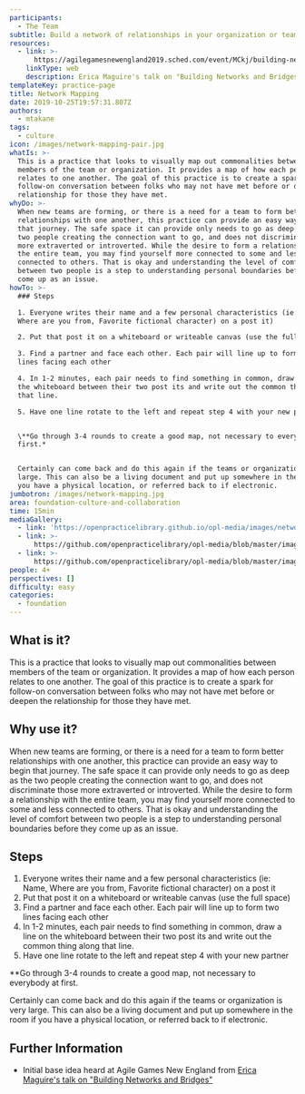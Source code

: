 ```yaml
---
participants:
  - The Team
subtitle: Build a network of relationships in your organization or team
resources:
  - link: >-
      https://agilegamesnewengland2019.sched.com/event/MCkj/building-networks-and-bridges
    linkType: web
    description: Erica Maguire's talk on "Building Networks and Bridges"
templateKey: practice-page
title: Network Mapping
date: 2019-10-25T19:57:31.807Z
authors:
  - mtakane
tags:
  - culture
icon: /images/network-mapping-pair.jpg
whatIs: >-
  This is a practice that looks to visually map out commonalities between
  members of the team or organization. It provides a map of how each person
  relates to one another. The goal of this practice is to create a spark for
  follow-on conversation between folks who may not have met before or deepen the
  relationship for those they have met.
whyDo: >-
  When new teams are forming, or there is a need for a team to form better
  relationships with one another, this practice can provide an easy way to begin
  that journey. The safe space it can provide only needs to go as deep as the
  two people creating the connection want to go, and does not discriminate those
  more extraverted or introverted. While the desire to form a relationship with
  the entire team, you may find yourself more connected to some and less
  connected to others. That is okay and understanding the level of comfort
  between two people is a step to understanding personal boundaries before they
  come up as an issue.
howTo: >-
  ### Steps

  1. Everyone writes their name and a few personal characteristics (ie: Name,
  Where are you from, Favorite fictional character) on a post it)

  2. Put that post it on a whiteboard or writeable canvas (use the full space)

  3. Find a partner and face each other. Each pair will line up to form two
  lines facing each other

  4. In 1-2 minutes, each pair needs to find something in common, draw a line on
  the whiteboard between their two post its and write out the common thing along
  that line.

  5. Have one line rotate to the left and repeat step 4 with your new partner


  \**Go through 3-4 rounds to create a good map, not necessary to everybody at
  first.*


  Certainly can come back and do this again if the teams or organization is very
  large. This can also be a living document and put up somewhere in the room if
  you have a physical location, or referred back to if electronic.
jumbotron: /images/network-mapping.jpg
area: foundation-culture-and-collaboration
time: 15min
mediaGallery:
  - link: 'https://openpracticelibrary.github.io/opl-media/images/network-mapping.jpg'
  - link: >-
      https://github.com/openpracticelibrary/opl-media/blob/master/images/Network%20Map.png?raw=true
  - link: >-
      https://github.com/openpracticelibrary/opl-media/blob/master/images/network-mapping-pair.jpg?raw=true
people: 4+
perspectives: []
difficulty: easy
categories: 
  - foundation
---
```

## What is it?

This is a practice that looks to visually map out commonalities between members of the team or organization. It provides a map of how each person relates to one another. The goal of this practice is to create a spark for follow-on conversation between folks who may not have met before or deepen the relationship for those they have met.

## Why use it?

When new teams are forming, or there is a need for a team to form better relationships with one another, this practice can provide an easy way to begin that journey. The safe space it can provide only needs to go as deep as the two people creating the connection want to go, and does not discriminate those more extraverted or introverted. While the desire to form a relationship with the entire team, you may find yourself more connected to some and less connected to others. That is okay and understanding the level of comfort between two people is a step to understanding personal boundaries before they come up as an issue.

## Steps

1. Everyone writes their name and a few personal characteristics (ie: Name, Where are you from, Favorite fictional character) on a post it
2. Put that post it on a whiteboard or writeable canvas (use the full space)
3. Find a partner and face each other. Each pair will line up to form two lines facing each other
4. In 1-2 minutes, each pair needs to find something in common, draw a line on the whiteboard between their two post its and write out the common thing along that line.
5. Have one line rotate to the left and repeat step 4 with your new partner

\*\*Go through 3-4 rounds to create a good map, not necessary to everybody at first.

Certainly can come back and do this again if the teams or organization is very large. This can also be a living document and put up somewhere in the room if you have a physical location, or referred back to if electronic.

## Further Information

* Initial base idea heard at Agile Games New England from [Erica Maguire's talk on "Building Networks and Bridges"](https://agilegamesnewengland2019.sched.com/event/MCkj/building-networks-and-bridges)
